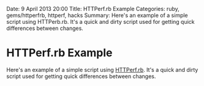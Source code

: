 Date: 9 April 2013 20:00
Title: HTTPerf.rb Example
Categories: ruby, gems/httperfrb, httperf, hacks
Summary: Here's an example of a simple script using HTTPerb.rb. It's a quick and dirty script used for getting quick differences between changes.

# HTTPerf.rb Example

Here's an example of a simple script using [HTTPerf.rb](/gems/httperfrb). It's a quick and dirty script used for getting quick differences between changes.

<script src="https://gist.github.com/jmervine/5258983.js"></script>


